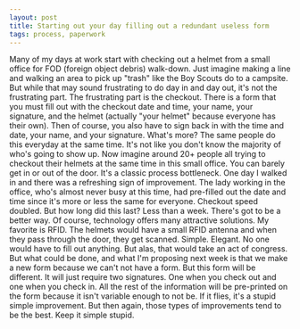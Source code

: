 ```yaml
---
layout: post
title: Starting out your day filling out a redundant useless form
tags: process, paperwork
---
```


Many of my days at work start with checking out a helmet from a small office for
FOD (foreign object debris) walk-down.  Just imagine making a line and walking
an area to pick up "trash" like the Boy Scouts do to a campsite. But while that
may sound frustrating to do day in and day out, it's not the frustrating part.
The frustrating part is the checkout. There is a form that you must fill out
with the checkout date and time, your name, your signature, and the helmet
(actually "your helmet" because everyone has their own). Then of course, you
also have to sign back in with the time and date, your name, and your signature.
What's more? The same people do this everyday at the same time.  It's not like
you don't know the majority of who's going to show up.  Now imagine around 20+
people all trying to checkout their helmets at the same time in this small
office. You can barely get in or out of the door.  It's a classic process
bottleneck.  One day I walked in and there was a refreshing sign of improvement.
The lady working in the office, who's almost never busy at this time, had
pre-filled out the date and time since it's more or less the same for everyone.
Checkout speed doubled. But how long did this last? Less than a week. There's
got to be a better way.  Of course, technology offers many attractive solutions.
My favorite is RFID.  The helmets would have a small RFID antenna and when they
pass through the door, they get scanned.  Simple. Elegant.  No one would have to
fill out anything.  But alas, that would take an act of congress.  But what
could be done, and what I'm proposing next week is that we make a new form
because we can't not have a form.  But this form will be different.  It will
just require two signatures.  One when you check out and one when you check in.
All the rest of the information will be pre-printed on the form because it isn't
variable enough to not be.  If it flies, it's a stupid simple improvement.  But
then again, those types of improvements tend to be the best. Keep it simple
stupid.

